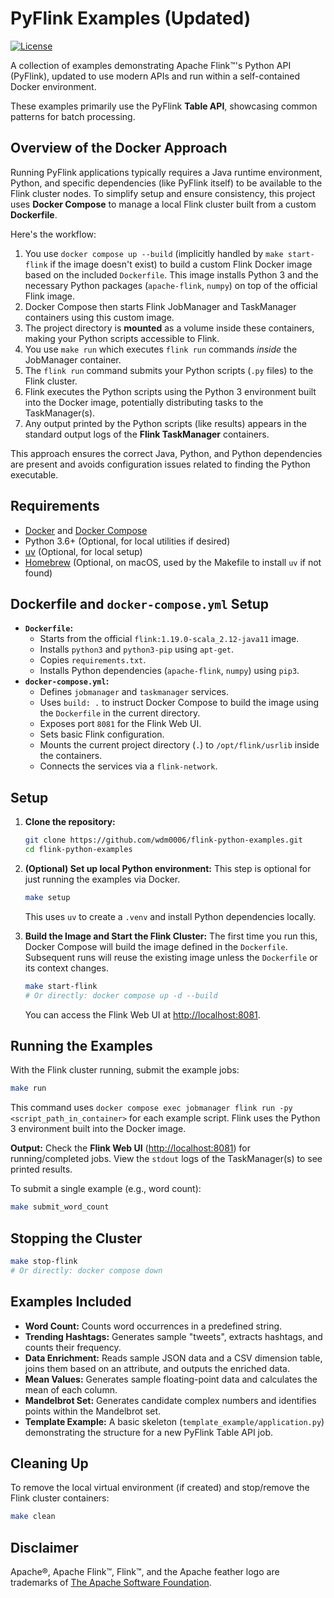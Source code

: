 # PyFlink Examples (Updated)

[![License](https://img.shields.io/badge/license-Apache%202.0-blue.svg?style=flat)](http://www.apache.org/licenses/LICENSE-2.0.html)

A collection of examples demonstrating Apache Flink™'s Python API (PyFlink), updated to use modern APIs and run within a self-contained Docker environment.

These examples primarily use the PyFlink **Table API**, showcasing common patterns for batch processing.

## Overview of the Docker Approach

Running PyFlink applications typically requires a Java runtime environment, Python, and specific dependencies (like PyFlink itself) to be available to the Flink cluster nodes. To simplify setup and ensure consistency, this project uses **Docker Compose** to manage a local Flink cluster built from a custom **Dockerfile**.

Here's the workflow:
1.  You use `docker compose up --build` (implicitly handled by `make start-flink` if the image doesn't exist) to build a custom Flink Docker image based on the included `Dockerfile`. This image installs Python 3 and the necessary Python packages (`apache-flink`, `numpy`) on top of the official Flink image.
2.  Docker Compose then starts Flink JobManager and TaskManager containers using this custom image.
3.  The project directory is **mounted** as a volume inside these containers, making your Python scripts accessible to Flink.
4.  You use `make run` which executes `flink run` commands *inside* the JobManager container.
5.  The `flink run` command submits your Python scripts (`.py` files) to the Flink cluster.
6.  Flink executes the Python scripts using the Python 3 environment built into the Docker image, potentially distributing tasks to the TaskManager(s).
7.  Any output printed by the Python scripts (like results) appears in the standard output logs of the **Flink TaskManager** containers.

This approach ensures the correct Java, Python, and Python dependencies are present and avoids configuration issues related to finding the Python executable.

## Requirements

*   [Docker](https://docs.docker.com/get-docker/) and [Docker Compose](https://docs.docker.com/compose/install/)
*   Python 3.6+ (Optional, for local utilities if desired)
*   [uv](https://github.com/astral-sh/uv) (Optional, for local setup)
*   [Homebrew](https://brew.sh/) (Optional, on macOS, used by the Makefile to install `uv` if not found)

## Dockerfile and `docker-compose.yml` Setup

*   **`Dockerfile`:**
    *   Starts from the official `flink:1.19.0-scala_2.12-java11` image.
    *   Installs `python3` and `python3-pip` using `apt-get`.
    *   Copies `requirements.txt`.
    *   Installs Python dependencies (`apache-flink`, `numpy`) using `pip3`.
*   **`docker-compose.yml`:**
    *   Defines `jobmanager` and `taskmanager` services.
    *   Uses `build: .` to instruct Docker Compose to build the image using the `Dockerfile` in the current directory.
    *   Exposes port `8081` for the Flink Web UI.
    *   Sets basic Flink configuration.
    *   Mounts the current project directory (`.`) to `/opt/flink/usrlib` inside the containers.
    *   Connects the services via a `flink-network`.

## Setup

1.  **Clone the repository:**
    ```bash
    git clone https://github.com/wdm0006/flink-python-examples.git
    cd flink-python-examples
    ```

2.  **(Optional) Set up local Python environment:**
    This step is optional for just running the examples via Docker.
    ```bash
    make setup
    ```
    This uses `uv` to create a `.venv` and install Python dependencies locally.

3.  **Build the Image and Start the Flink Cluster:**
    The first time you run this, Docker Compose will build the image defined in the `Dockerfile`. Subsequent runs will reuse the existing image unless the `Dockerfile` or its context changes.
    ```bash
    make start-flink
    # Or directly: docker compose up -d --build
    ```
    You can access the Flink Web UI at [http://localhost:8081](http://localhost:8081).

## Running the Examples

With the Flink cluster running, submit the example jobs:

```bash
make run
```

This command uses `docker compose exec jobmanager flink run -py <script_path_in_container>` for each example script. Flink uses the Python 3 environment built into the Docker image.

**Output:** Check the **Flink Web UI** ([http://localhost:8081](http://localhost:8081)) for running/completed jobs. View the `stdout` logs of the TaskManager(s) to see printed results.

To submit a single example (e.g., word count):
```bash
make submit_word_count
```

## Stopping the Cluster

```bash
make stop-flink
# Or directly: docker compose down
```

## Examples Included

*   **Word Count:** Counts word occurrences in a predefined string.
*   **Trending Hashtags:** Generates sample "tweets", extracts hashtags, and counts their frequency.
*   **Data Enrichment:** Reads sample JSON data and a CSV dimension table, joins them based on an attribute, and outputs the enriched data.
*   **Mean Values:** Generates sample floating-point data and calculates the mean of each column.
*   **Mandelbrot Set:** Generates candidate complex numbers and identifies points within the Mandelbrot set.
*   **Template Example:** A basic skeleton (`template_example/application.py`) demonstrating the structure for a new PyFlink Table API job.

## Cleaning Up

To remove the local virtual environment (if created) and stop/remove the Flink cluster containers:

```bash
make clean
```

## Disclaimer

Apache®, Apache Flink™, Flink™, and the Apache feather logo are trademarks of [The Apache Software Foundation](http://apache.org).